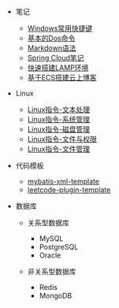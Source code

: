- 笔记

    - [Windows常用快捷键](note/Windows-shortcut-key.md)
    - [基本的Dos命令](note/DOS-basic-commands.md)
    - [Markdown语法](note/markdown-grammar.md)
    - [Spring Cloud笔记](note/Spring-Cloud-note.md)
    - [快速搭建LAMP环境](note/快速搭建LAMP环境.md)
    - [基于ECS搭建云上博客](note/基于ECS搭建云上博客.md)

- Linux

    - [Linux指令-文本处理](note/linux/Linux指令-文本处理.md)
    - [Linux指令-系统管理](note/linux/Linux指令-系统管理.md)
    - [Linux指令-磁盘管理](note/linux/Linux指令-磁盘管理.md)
    - [Linux指令-文件与权限](note/linux/Linux指令-文件与权限.md)
    - [Linux指令-文件管理](note/linux/Linux指令-文件管理.md)

- 代码模板

    - [mybatis-xml-template](note/code-template/mybatis-xml-template.md)
    - [leetcode-plugin-template](note/code-template/leetcode-plugin-template.md)

- 数据库

    - 关系型数据库
        - MySQL
        - PostgreSQL
        - Oracle

    - 非关系型数据库
        - Redis
        - MongoDB